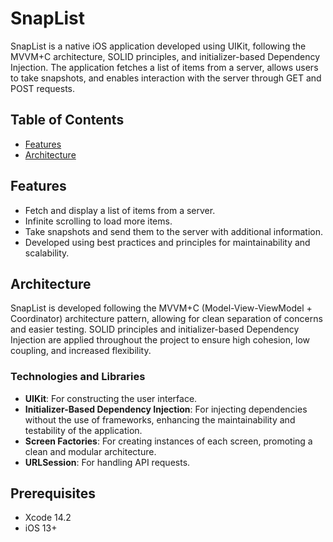 # SnapList
SnapList is a native iOS application developed using UIKit, following the MVVM+C architecture, SOLID principles, and initializer-based Dependency Injection. The application fetches a list of items from a server, allows users to take snapshots, and enables interaction with the server through GET and POST requests.

## Table of Contents
- [Features](#features)
- [Architecture](#architecture)

## Features
- Fetch and display a list of items from a server.
- Infinite scrolling to load more items.
- Take snapshots and send them to the server with additional information.
- Developed using best practices and principles for maintainability and scalability.

## Architecture
SnapList is developed following the MVVM+C (Model-View-ViewModel + Coordinator) architecture pattern, allowing for clean separation of concerns and easier testing. SOLID principles and initializer-based Dependency Injection are applied throughout the project to ensure high cohesion, low coupling, and increased flexibility.

### Technologies and Libraries
- **UIKit**: For constructing the user interface.
- **Initializer-Based Dependency Injection**: For injecting dependencies without the use of frameworks, enhancing the maintainability and testability of the application.
- **Screen Factories**: For creating instances of each screen, promoting a clean and modular architecture.
- **URLSession**: For handling API requests.

## Prerequisites
- Xcode 14.2
- iOS 13+
